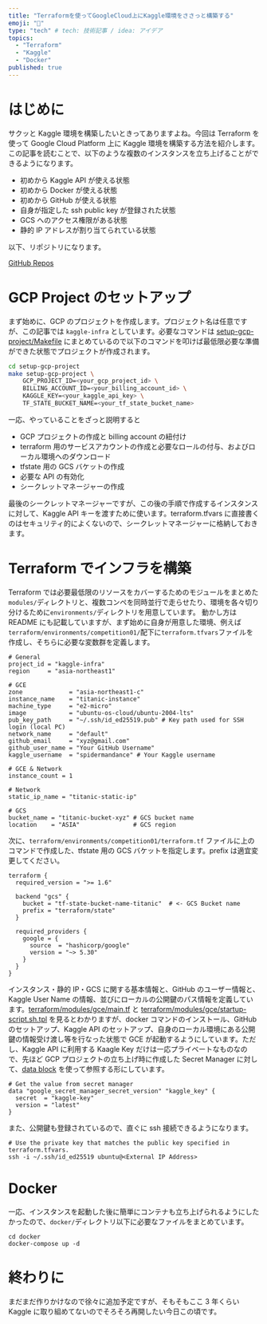 ```yaml
---
title: "Terraformを使ってGoogleCloud上にKaggle環境をささっと構築する"
emoji: "🌟"
type: "tech" # tech: 技術記事 / idea: アイデア
topics:
  - "Terraform"
  - "Kaggle"
  - "Docker"
published: true
---
```


# はじめに

サクッと Kaggle 環境を構築したいときってありますよね。今回は Terraform を使って Google Cloud Platform 上に Kaggle 環境を構築する方法を紹介します。この記事を読むことで、以下のような複数のインスタンスを立ち上げることができるようになります。

- 初めから Kaggle API が使える状態
- 初めから Docker が使える状態
- 初めから GitHub が使える状態
- 自身が指定した ssh public key が登録された状態
- GCS へのアクセス権限がある状態
- 静的 IP アドレスが割り当てられている状態

以下、リポジトリになります。

[GitHub Repos](https://github.com/spider-man-tm/kaggle-infrastructure/tree/main)

# GCP Project のセットアップ

まず始めに、GCP のプロジェクトを作成します。プロジェクト名は任意ですが、この記事では `kaggle-infra` としています。必要なコマンドは [setup-gcp-project/Makefile](https://github.com/spider-man-tm/kaggle-infrastructure/blob/main/setup-gcp-project/Makefile) にまとめているので以下のコマンドを叩けば最低限必要な準備ができた状態でプロジェクトが作成されます。

```bash
cd setup-gcp-project
make setup-gcp-project \
    GCP_PROJECT_ID=<your_gcp_project_id> \
    BILLING_ACCOUNT_ID=<your_billing_account_id> \
    KAGGLE_KEY=<your_kaggle_api_key> \
    TF_STATE_BUCKET_NAME=<your_tf_state_bucket_name>
```

一応、やっていることをざっと説明すると

- GCP プロジェクトの作成と billing account の紐付け
- terraform 用のサービスアカウントの作成と必要なロールの付与、およびローカル環境へのダウンロード
- tfstate 用の GCS バケットの作成
- 必要な API の有効化
- シークレットマネージャーの作成

最後のシークレットマネージャーですが、この後の手順で作成するインスタンスに対して、Kaggle API キーを渡すために使います。terraform.tfvars に直接書くのはセキュリティ的によくないので、シークレットマネージャーに格納しておきます。

# Terraform でインフラを構築

Terraform では必要最低限のリソースをカバーするためのモジュールをまとめた`modules/`ディレクトリと、複数コンペを同時並行で走らせたり、環境を各々切り分けるために`environments/`ディレクトリを用意しています。
動かし方は README にも記載していますが、まず始めに自身が用意した環境、例えば`terraform/environments/competition01/`配下に`terraform.tfvars`ファイルを作成し、そちらに必要な変数群を定義します。

```hcl
# General
project_id = "kaggle-infra"
region     = "asia-northeast1"

# GCE
zone             = "asia-northeast1-c"
instance_name    = "titanic-instance"
machine_type     = "e2-micro"
image            = "ubuntu-os-cloud/ubuntu-2004-lts"
pub_key_path     = "~/.ssh/id_ed25519.pub" # Key path used for SSH login (local PC)
network_name     = "default"
github_email     = "xyz@gmail.com"
github_user_name = "Your GitHub Username"
kaggle_username  = "spidermandance" # Your Kaggle username

# GCE & Network
instance_count = 1

# Network
static_ip_name = "titanic-static-ip"

# GCS
bucket_name = "titanic-bucket-xyz" # GCS bucket name
location    = "ASIA"               # GCS region
```

次に、`terraform/environments/competition01/terraform.tf` ファイルに上のコマンドで作成した、tfstate 用の GCS バケットを指定します。prefix は適宜変更してください。

```hcl
terraform {
  required_version = ">= 1.6"

  backend "gcs" {
    bucket = "tf-state-bucket-name-titanic"  # <- GCS Bucket name
    prefix = "terraform/state"
  }

  required_providers {
    google = {
      source  = "hashicorp/google"
      version = "~> 5.30"
    }
  }
}
```

インスタンス・静的 IP・GCS に関する基本情報と、GitHub のユーザー情報と、Kaggle User Name の情報、並びにローカルの公開鍵のパス情報を定義しています。[terraform/modules/gce/main.tf](https://github.com/spider-man-tm/kaggle-infrastructure/blob/main/terraform/modules/gce/main.tf) と
[terraform/modules/gce/startup-script.sh.tpl](https://github.com/spider-man-tm/kaggle-infrastructure/blob/main/terraform/modules/gce/startup-script.sh.tpl) を見るとわかりますが、docker コマンドのインストール、GitHub のセットアップ、Kaggle API のセットアップ、自身のローカル環境にある公開鍵の情報受け渡し等を行なった状態で GCE が起動するようにしています。ただし、Kaggle API に利用する Kaagle Key だけは一応プライベートなものなので、先ほど GCP プロジェクトの立ち上げ時に作成した Secret Manager に対して、[data block](https://github.com/spider-man-tm/kaggle-infrastructure/blob/main/terraform/environments/competition01/main.tf) を使って参照する形にしています。

```hcl
# Get the value from secret manager
data "google_secret_manager_secret_version" "kaggle_key" {
  secret  = "kaggle-key"
  version = "latest"
}
```

また、公開鍵も登録されているので、直ぐに ssh 接続できるようになります。

```shell
# Use the private key that matches the public key specified in terraform.tfvars.
ssh -i ~/.ssh/id_ed25519 ubuntu@<External IP Address>
```

# Docker

一応、インスタンスを起動した後に簡単にコンテナも立ち上げられるようにしたかったので、`docker/`ディレクトリ以下に必要なファイルをまとめています。

```shell
cd docker
docker-compose up -d
```

# 終わりに

まだまだ作りかけなので徐々に追加予定ですが、そもそもここ 3 年くらい Kaggle に取り組めてないのでそろそろ再開したい今日この頃です。
